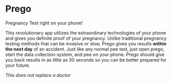 # Prego

Pregnancy Test right on your phone! 

This revolutionary app utilizes the extraordinary technologies of your phone and gives you definite proof of your pregnancy.
Unlike traditional pregnancy testing methods that can be invasive or slow, Prego gives you results **within the next day** of an accident. 
Just like any normal pee test, just open prego, start the data collection system, and pee on your phone. Prego should give you back results in
as little as 30 seconds so you can be better prepared for your future.

*This does not replace a doctor*
